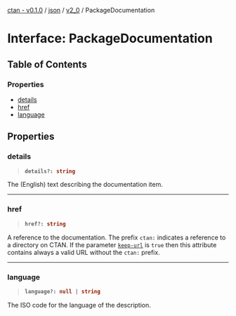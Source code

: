 [ctan - v0.1.0](../README.md) / [json](../modules/json.md) / [v2\_0](../modules/json.v2_0.md) / PackageDocumentation

# Interface: PackageDocumentation

## Table of Contents

### Properties

- [details](json.v2_0.PackageDocumentation.md#details)
- [href](json.v2_0.PackageDocumentation.md#href)
- [language](json.v2_0.PackageDocumentation.md#language)

## Properties

### details

> <b>
>
> ```typescript
> details?: string
> ```
>
> </b>

The (English) text describing the documentation item.

<dl>

</dl>

___

### href

> <b>
>
> ```typescript
> href?: string
> ```
>
> </b>

A reference to the documentation.
The prefix `ctan:` indicates a reference to a directory on CTAN.
If the parameter [`keep-url`](json.v2_0.PkgParameters.md#keep-url) is `true`
then this attribute contains always a valid URL without the `ctan:` prefix.

<dl>

</dl>

___

### language

> <b>
>
> ```typescript
> language?: null | string
> ```
>
> </b>

The ISO code for the language of the description.

<dl>

</dl>
